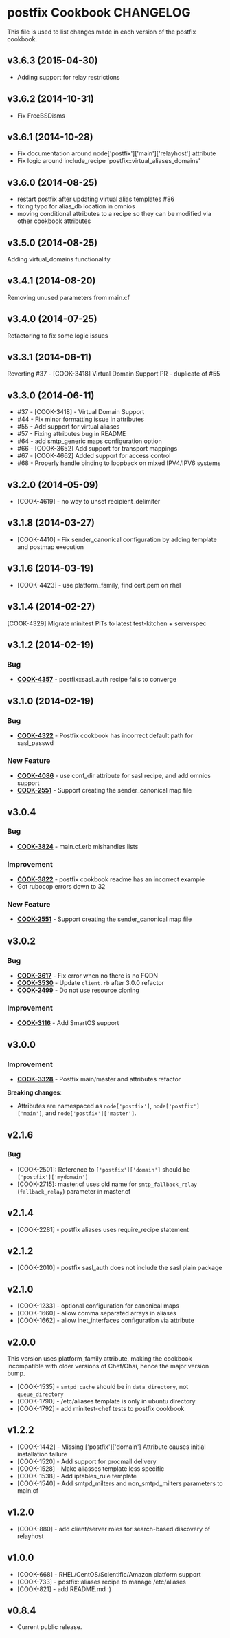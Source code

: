 postfix Cookbook CHANGELOG
==========================
This file is used to list changes made in each version of the postfix cookbook.

v3.6.3 (2015-04-30)
-------------------
- Adding support for relay restrictions

v3.6.2 (2014-10-31)
-------------------
- Fix FreeBSDisms

v3.6.1 (2014-10-28)
-------------------
- Fix documentation around node['postfix']['main']['relayhost'] attribute
- Fix logic around include_recipe 'postfix::virtual_aliases_domains'

v3.6.0 (2014-08-25)
-------------------
- restart postfix after updating virtual alias templates #86
- fixing typo for alias_db location in omnios
- moving conditional attributes to a recipe so they can be modified
  via other cookbook attributes

v3.5.0 (2014-08-25)
-------------------
Adding virtual_domains functionality

v3.4.1 (2014-08-20)
-------------------
Removing unused parameters from main.cf

v3.4.0 (2014-07-25)
-------------------
Refactoring to fix some logic issues

v3.3.1 (2014-06-11)
-------------------
Reverting #37 - [COOK-3418] Virtual Domain Support PR - duplicate of #55


v3.3.0 (2014-06-11)
-------------------
- #37 - [COOK-3418] - Virtual Domain Support
- #44 - Fix minor formatting issue in attributes
- #55 - Add support for virtual aliases
- #57 - Fixing attributes bug in README
- #64 - add smtp_generic maps configuration option
- #66 - [COOK-3652] Add support for transport mappings
- #67 - [COOK-4662] Added support for access control
- #68 - Properly handle binding to loopback on mixed IPV4/IPV6 systems


v3.2.0 (2014-05-09)
-------------------
- [COOK-4619] - no way to unset recipient_delimiter


v3.1.8 (2014-03-27)
-------------------
- [COOK-4410] - Fix sender_canonical configuration by adding template
  and postmap execution


v3.1.6 (2014-03-19)
-------------------
- [COOK-4423] - use platform_family, find cert.pem on rhel


v3.1.4 (2014-02-27)
-------------------
[COOK-4329] Migrate minitest PITs to latest test-kitchen + serverspec


v3.1.2 (2014-02-19)
-------------------
### Bug
- **[COOK-4357](https://tickets.chef.io/browse/COOK-4357)** - postfix::sasl_auth recipe fails to converge


v3.1.0 (2014-02-19)
-------------------
### Bug
- **[COOK-4322](https://tickets.chef.io/browse/COOK-4322)** - Postfix cookbook has incorrect default path for sasl_passwd

### New Feature
- **[COOK-4086](https://tickets.chef.io/browse/COOK-4086)** - use conf_dir attribute for sasl recipe, and add omnios support
- **[COOK-2551](https://tickets.chef.io/browse/COOK-2551)** - Support creating the sender_canonical map file


v3.0.4
------
### Bug
- **[COOK-3824](https://tickets.chef.io/browse/COOK-3824)** - main.cf.erb mishandles lists

### Improvement
- **[COOK-3822](https://tickets.chef.io/browse/COOK-3822)** - postfix cookbook readme has an incorrect example
- Got rubocop errors down to 32

### New Feature
- **[COOK-2551](https://tickets.chef.io/browse/COOK-2551)** - Support creating the sender_canonical map file


v3.0.2
------
### Bug
- **[COOK-3617](https://tickets.chef.io/browse/COOK-3617)** - Fix error when no there is no FQDN
- **[COOK-3530](https://tickets.chef.io/browse/COOK-3530)** - Update `client.rb` after 3.0.0 refactor
- **[COOK-2499](https://tickets.chef.io/browse/COOK-2499)** - Do not use resource cloning

### Improvement
- **[COOK-3116](https://tickets.chef.io/browse/COOK-3116)** - Add SmartOS support


v3.0.0
------
### Improvement
- **[COOK-3328](https://tickets.chef.io/browse/COOK-3328)** - Postfix main/master and attributes refactor

**Breaking changes**:
- Attributes are namespaced as `node['postfix']`, `node['postfix']['main']`, and `node['postfix']['master']`.

v2.1.6
------
### Bug
- [COOK-2501]: Reference to `['postfix']['domain']` should be `['postfix']['mydomain']`
- [COOK-2715]: master.cf uses old name for `smtp_fallback_relay` (`fallback_relay`) parameter in master.cf

v2.1.4
------
- [COOK-2281] - postfix aliases uses require_recipe statement

v2.1.2
------
- [COOK-2010] - postfix sasl_auth does not include the sasl plain package

v2.1.0
------
- [COOK-1233] - optional configuration for canonical maps
- [COOK-1660] - allow comma separated arrays in aliases
- [COOK-1662] - allow inet_interfaces configuration via attribute

v2.0.0
------
This version uses platform_family attribute, making the cookbook incompatible with older versions of Chef/Ohai, hence the major version bump.

- [COOK-1535] - `smtpd_cache` should be in `data_directory`, not `queue_directory`
- [COOK-1790] - /etc/aliases template is only in ubuntu directory
- [COOK-1792] - add minitest-chef tests to postfix cookbook

v1.2.2
------
- [COOK-1442] - Missing ['postfix']['domain'] Attribute causes initial installation failure
- [COOK-1520] - Add support for procmail delivery
- [COOK-1528] - Make aliasses template less specific
- [COOK-1538] - Add iptables_rule template
- [COOK-1540] - Add smtpd_milters and non_smtpd_milters parameters to main.cf

v1.2.0
------
- [COOK-880] - add client/server roles for search-based discovery of relayhost

v1.0.0
------
- [COOK-668] - RHEL/CentOS/Scientific/Amazon platform support
- [COOK-733] - postfix::aliases recipe to manage /etc/aliases
- [COOK-821] - add README.md :)

v0.8.4
------
- Current public release.
